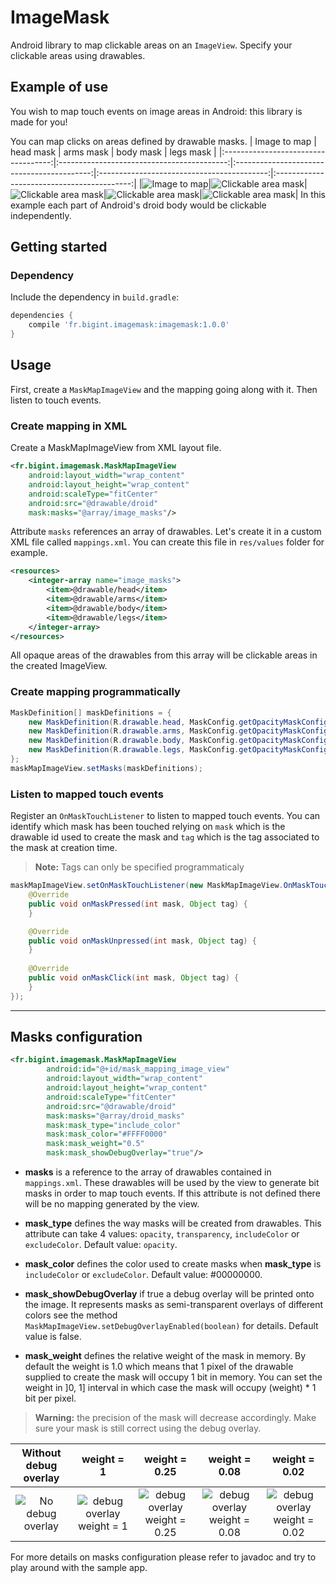 ImageMask
==========
Android library to map clickable areas on an `ImageView`.
Specify your clickable areas using drawables.

## Example of use

You wish to map touch events on image areas in Android: this library is made for you!

You can map clicks on areas defined by drawable masks.
|             Image to map            |                 head mask                  |                 arms mask                  |                 body mask                  |                 legs mask                  |
|:-----------------------------------:|:------------------------------------------:|:------------------------------------------:|:------------------------------------------:|:------------------------------------------:|
|![Image to map](app/src/main/res/drawable-nodpi/droid.png)|![Clickable area mask](app/src/main/res/drawable-nodpi/head.png)|![Clickable area mask](app/src/main/res/drawable-nodpi/arms.png)|![Clickable area mask](app/src/main/res/drawable-nodpi/body.png)|![Clickable area mask](app/src/main/res/drawable-nodpi/legs.png)|
In this example each part of Android's droid body would be clickable independently.

## Getting started

### Dependency

Include the dependency in `build.gradle`:
```groovy
dependencies {
    compile 'fr.bigint.imagemask:imagemask:1.0.0'
}
```
## Usage
First, create a `MaskMapImageView` and the mapping going along with it. Then listen to touch events.
### Create mapping in XML
Create a MaskMapImageView from XML layout file.
```xml
<fr.bigint.imagemask.MaskMapImageView
	android:layout_width="wrap_content"
	android:layout_height="wrap_content"
	android:scaleType="fitCenter"
	android:src="@drawable/droid"
	mask:masks="@array/image_masks"/>
```
Attribute `masks` references an array of drawables. Let's create it in a custom XML file called
`mappings.xml`. You can create this file in `res/values` folder for example.
```xml
<resources>
	<integer-array name="image_masks">
		<item>@drawable/head</item>
		<item>@drawable/arms</item>
		<item>@drawable/body</item>
		<item>@drawable/legs</item>
	</integer-array>
</resources>
```
All opaque areas of the drawables from this array will be clickable areas in the created ImageView.
### Create mapping programmatically

```java
MaskDefinition[] maskDefinitions = {
	new MaskDefinition(R.drawable.head, MaskConfig.getOpacityMaskConfig(1), "head"),
	new MaskDefinition(R.drawable.arms, MaskConfig.getOpacityMaskConfig(1), "arms"),
	new MaskDefinition(R.drawable.body, MaskConfig.getOpacityMaskConfig(1), "body"),
	new MaskDefinition(R.drawable.legs, MaskConfig.getOpacityMaskConfig(1), "legs"),
};
maskMapImageView.setMasks(maskDefinitions);
```
### Listen to mapped touch events
Register an `OnMaskTouchListener` to listen to mapped touch events. You can identify which mask
has been touched relying on `mask` which is the drawable id used to create the mask and `tag` which
is the tag associated to the mask at creation time.

> **Note:** Tags can only be specified programmaticaly

```java
maskMapImageView.setOnMaskTouchListener(new MaskMapImageView.OnMaskTouchListener() {
	@Override
	public void onMaskPressed(int mask, Object tag) {
	}

	@Override
	public void onMaskUnpressed(int mask, Object tag) {
	}
	
	@Override
	public void onMaskClick(int mask, Object tag) {
	}
});
```



-------------------------------------------------------------------------------------------------
## Masks configuration

```xml
<fr.bigint.imagemask.MaskMapImageView
		android:id="@+id/mask_mapping_image_view"
		android:layout_width="wrap_content"
		android:layout_height="wrap_content"
		android:scaleType="fitCenter"
		android:src="@drawable/droid"
		mask:masks="@array/droid_masks"
		mask:mask_type="include_color"
		mask:mask_color="#FFFF0000"
		mask:mask_weight="0.5"
		mask:mask_showDebugOverlay="true"/>
```

* **masks** is a reference to the array of drawables
  contained in `mappings.xml`. These drawables will
  be used by the view to generate bit masks in order to map
  touch events. If this attribute is not defined there will
  be no mapping generated by the view.

* **mask_type** defines the way masks will
  be created from drawables. This attribute can take 4 values:
  `opacity`, `transparency`, `includeColor` or `excludeColor`.
  Default value: `opacity`.

* **mask_color** defines the color used to create masks
  when **mask_type** is `includeColor` or `excludeColor`.
  Default value: #00000000.

 * **mask_showDebugOverlay** if true a debug overlay will
   be printed onto the image. It represents masks as semi-transparent overlays of different colors see the method `MaskMapImageView.setDebugOverlayEnabled(boolean)` for
   details. Default value is false.

* **mask_weight** defines the relative weight of the mask
  in memory. By default the weight is 1.0 which means that 1 pixel
  of the drawable supplied to create the mask will occupy 1 bit in
  memory. You can set the weight in ]0, 1] interval in which case
  the mask will occupy (weight) * 1 bit per pixel.
> **Warning:** the precision of the mask will decrease accordingly. Make sure your mask
  is still correct using the debug overlay.

|               Without debug overlay             |                    weight = 1                  |                    weight = 0.25                  |                    weight = 0.08                  |                    weight = 0.02                  |
|:-------------------------------------------------:|:------------------------------------------------------:|:------------------------------------------------------:|:------------------------------------------------------:|:------------------------------------------------------:|
|![No debug overlay](readme-res/nooverlay.png)|![debug overlay weight = 1](readme-res/overlayw1.png)|![debug overlay weight = 0.25](readme-res/overlayw025.png)|![debug overlay weight = 0.08](readme-res/overlayw008.png)|![debug overlay weight = 0.02](readme-res/overlayw002.png)|

For more details on masks configuration please refer to javadoc and try to play around with the sample app.